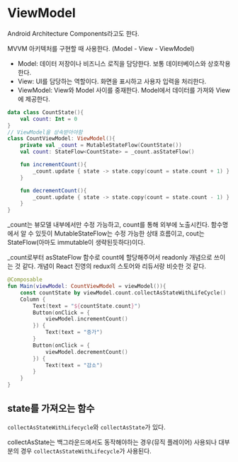 # ViewModel

Android Architecture Components라고도 한다.

MVVM 아키텍처를 구현할 때 사용한다.
(Model - View - ViewModel)

* Model: 데이터 저장이나 비즈니스 로직을 담당한다. 보통 데이터베이스와 상호작용한다.
* View: UI를 담당하는 역할이다. 화면을 표시하고 사용자 입력을 처리한다.
* ViewModel: View와 Model 사이를 중재한다. Model에서 데이터를 가져와 View에 제공한다.

```kotlin
data class CountState(){
	val count: Int = 0
}
// ViewModel을 상속받아야함
class CountViewModel: ViewModel(){
	private val _count = MutableStateFlow(CountState())
	val count: StateFlow<CountState> = _count.asStateFlow()

	fun incrementCount(){
		_count.update { state -> state.copy(count = state.count + 1) }
	}

	fun decrementCount(){
		_count.update { state -> state.copy(count = state.count - 1) }
	}
}
```

\_count는 뷰모델 내부에서만 수정 가능하고, count를 통해 외부에 노출시킨다.
함수명에서 알 수 있듯이 MutableStateFlow는 수정 가능한 상태 흐름이고, cout는 StateFlow(아마도 immutable이 생략된듯하다)이다.

\_count로부터 asStateFlow 함수로 count에 할당해주어서 readonly 개념으로 쓰이는 것 같다.
개념이 React 진영의 redux의 스토어와 리듀서랑 비슷한 것 같다.


```kotlin
@Composable
fun Main(viewModel: CountViewModel = viewModel()){
	const countState by viewModel.count.collectAsStateWithLifeCycle()
	Column {
		Text(text = "${countState.count}")
		Button(onClick = {
			viewModel.incrementCount()
		}) {
			Text(text = "증가")
		}
		Button(onClick = {
			viewModel.decrementCount()
		}) {
			Text(text = "감소")
		}
	}
}
```

## state를 가져오는 함수

`collectAsStateWithLifecycle`와 `collectAsState`가 있다.

collectAsState는 백그라운드에서도 동작해야하는 경우(뮤직 플레이어) 사용되나 대부분의 경우 `collectAsStateWithLifecycle`가 사용된다.